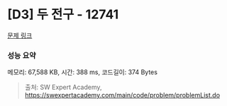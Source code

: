 # [D3] 두 전구 - 12741 

[문제 링크](https://swexpertacademy.com/main/code/problem/problemDetail.do?contestProbId=AXuUo_Tqs9kDFARa) 

### 성능 요약

메모리: 67,588 KB, 시간: 388 ms, 코드길이: 374 Bytes



> 출처: SW Expert Academy, https://swexpertacademy.com/main/code/problem/problemList.do